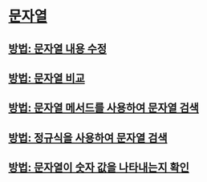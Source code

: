 # [문자열](index.md)
## [방법: 문자열 내용 수정](how-to-modify-string-contents.md)
## [방법: 문자열 비교](how-to-compare-strings.md)
## [방법: 문자열 메서드를 사용하여 문자열 검색](how-to-search-strings-using-string-methods.md)
## [방법: 정규식을 사용하여 문자열 검색](how-to-search-strings-using-regular-expressions.md)
## [방법: 문자열이 숫자 값을 나타내는지 확인](how-to-determine-whether-a-string-represents-a-numeric-value.md)
